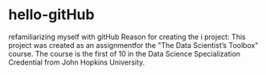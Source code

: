 # hello-gitHub
refamiliarizing myself with gitHub
Reason for creating the i project: This project was created as an assignmentfor the "The Data Scientist’s Toolbox" course. The course is the first of 10 in the Data Science Specialization Credential from John Hopkins University.
